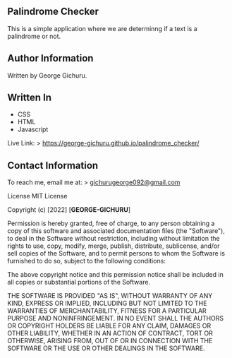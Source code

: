 ## Palindrome Checker

This is a simple application where we are determinng if a text is a palindrome or not.

## Author Information

Written by George Gichuru.

## Written In

- CSS
- HTML
- Javascript

Live Link: > https://george-gichuru.github.io/palindrome_checker/

## Contact Information

To reach me, email me at: > gichurugeorge092@gmail.com

License
MIT License

Copyright (c) [2022] [**GEORGE-GICHURU**]

Permission is hereby granted, free of charge, to any person obtaining a copy of this software and associated documentation files (the "Software"), to deal in the Software without restriction, including without limitation the rights to use, copy, modify, merge, publish, distribute, sublicense, and/or sell copies of the Software, and to permit persons to whom the Software is furnished to do so, subject to the following conditions:

The above copyright notice and this permission notice shall be included in all copies or substantial portions of the Software.

THE SOFTWARE IS PROVIDED "AS IS", WITHOUT WARRANTY OF ANY KIND, EXPRESS OR IMPLIED, INCLUDING BUT NOT LIMITED TO THE WARRANTIES OF MERCHANTABILITY, FITNESS FOR A PARTICULAR PURPOSE AND NONINFRINGEMENT. IN NO EVENT SHALL THE AUTHORS OR COPYRIGHT HOLDERS BE LIABLE FOR ANY CLAIM, DAMAGES OR OTHER LIABILITY, WHETHER IN AN ACTION OF CONTRACT, TORT OR OTHERWISE, ARISING FROM, OUT OF OR IN CONNECTION WITH THE SOFTWARE OR THE USE OR OTHER DEALINGS IN THE SOFTWARE.
